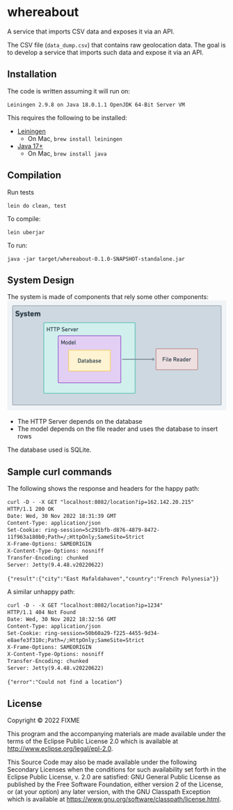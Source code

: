 # whereabout
A service that imports CSV data and exposes it via an API.

The CSV file (`data_dump.csv`) that contains raw geolocation data. The goal is to develop
a service that imports such data and expose it via an API.


## Installation

The code is written assuming it will run on:
```
Leiningen 2.9.8 on Java 18.0.1.1 OpenJDK 64-Bit Server VM
```

This requires the following to be installed:
- [Leiningen](https://formulae.brew.sh/formula/leiningen)
  - On Mac, `brew install leiningen`
- [Java 17+](https://www.oracle.com/java/technologies/javase/jdk17-archive-downloads.html)
  - On Mac, `brew install java`

## Compilation

Run tests
```
lein do clean, test
```

To compile:
```
lein uberjar
```

To run:
```
java -jar target/whereabout-0.1.0-SNAPSHOT-standalone.jar
```

## System Design
The system is made of components that rely some other components:
![](resources/system.png "System diagram")

- The HTTP Server depends on the database
- The model depends on the file reader and uses the database to insert rows 


The database used is SQLite.

## Sample curl commands

The following shows the response and headers for the happy path:

```
curl -D - -X GET "localhost:8082/location?ip=162.142.20.215"
HTTP/1.1 200 OK
Date: Wed, 30 Nov 2022 18:31:39 GMT
Content-Type: application/json
Set-Cookie: ring-session=5c291bfb-d876-4879-8472-11f963a180b0;Path=/;HttpOnly;SameSite=Strict
X-Frame-Options: SAMEORIGIN
X-Content-Type-Options: nosniff
Transfer-Encoding: chunked
Server: Jetty(9.4.48.v20220622)

{"result":{"city":"East Mafaldahaven","country":"French Polynesia"}}
```


A similar unhappy path:
```
curl -D - -X GET "localhost:8082/location?ip=1234"
HTTP/1.1 404 Not Found
Date: Wed, 30 Nov 2022 18:32:56 GMT
Content-Type: application/json
Set-Cookie: ring-session=50b60a29-f225-4455-9d34-e8aefe3f310c;Path=/;HttpOnly;SameSite=Strict
X-Frame-Options: SAMEORIGIN
X-Content-Type-Options: nosniff
Transfer-Encoding: chunked
Server: Jetty(9.4.48.v20220622)

{"error":"Could not find a location"}
```

## License

Copyright © 2022 FIXME

This program and the accompanying materials are made available under the
terms of the Eclipse Public License 2.0 which is available at
http://www.eclipse.org/legal/epl-2.0.

This Source Code may also be made available under the following Secondary
Licenses when the conditions for such availability set forth in the Eclipse
Public License, v. 2.0 are satisfied: GNU General Public License as published by
the Free Software Foundation, either version 2 of the License, or (at your
option) any later version, with the GNU Classpath Exception which is available
at https://www.gnu.org/software/classpath/license.html.
